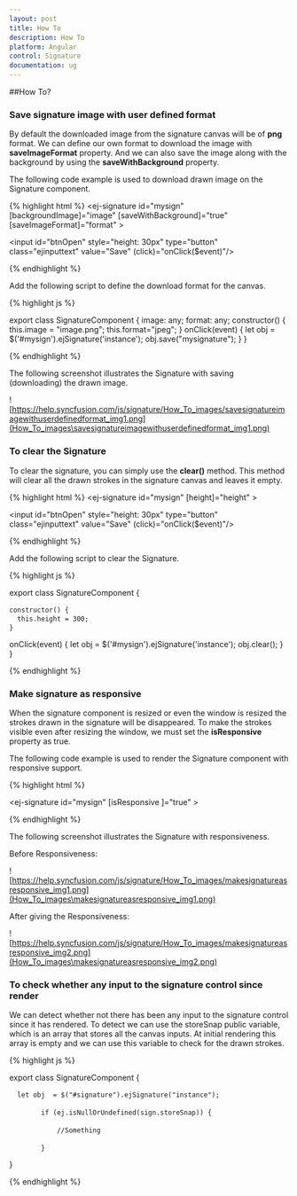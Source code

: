 ```yaml
---
layout: post
title: How To
description: How To
platform: Angular
control: Signature
documentation: ug
---
```


##How To?

### Save signature image with user defined format

By default the downloaded image from the signature canvas will be of **png** format. We can define our own format to download the image with **saveImageFormat** property. And we can also save the image along with the background by using the **saveWithBackground** property.

The following code example is used to download drawn image on the Signature component.

{% highlight html %}
<ej-signature id="mysign" [backgroundImage]="image" [saveWithBackground]="true" [saveImageFormat]="format" > </ej-signature>

<input id="btnOpen" style="height: 30px" type="button" class="ejinputtext" value="Save" (click)="onClick($event)"/>


{% endhighlight %}



Add the following script to define the download format for the canvas.

{% highlight js %}

export class SignatureComponent {
    image: any;
    format: any;
    constructor() {
     this.image = "image.png";
     this.format="jpeg";
    }
onClick(event) {
    let obj = $('#mysign').ejSignature('instance');
    obj.save("mysignature");
  }
 }

{% endhighlight %}


The following screenshot illustrates the Signature with saving (downloading) the drawn image.

![https://help.syncfusion.com/js/signature/How_To_images/savesignatureimagewithuserdefinedformat_img1.png](How_To_images\savesignatureimagewithuserdefinedformat_img1.png)


### To clear the Signature

To clear the signature, you can simply use the **clear()** method. This method will clear all the drawn strokes in the signature canvas and leaves it empty.

{% highlight html %}
<ej-signature id="mysign" [height]="height" > </ej-signature>

<input id="btnOpen" style="height: 30px" type="button" class="ejinputtext" value="Save" (click)="onClick($event)"/>


{% endhighlight %}

Add the following script to clear the Signature.

{% highlight js %}

export class SignatureComponent {

    constructor() {
      this.height = 300;
    }
onClick(event) {
    let obj = $('#mysign').ejSignature('instance');
    obj.clear();
  }
 }

{% endhighlight %}

### Make signature as responsive

When the signature component is resized or even the window is resized the strokes drawn in the signature will be disappeared. To make the strokes visible even after resizing the window, we must set the **isResponsive** property as true.

The following code example is used to render the Signature component with responsive support.

{% highlight html %}

<ej-signature id="mysign" [isResponsive ]="true" > </ej-signature>


{% endhighlight %}


The following screenshot illustrates the Signature with responsiveness.

Before Responsiveness:

![https://help.syncfusion.com/js/signature/How_To_images/makesignatureasresponsive_img1.png](How_To_images\makesignatureasresponsive_img1.png)

After giving the Responsiveness:

![https://help.syncfusion.com/js/signature/How_To_images/makesignatureasresponsive_img2.png](How_To_images\makesignatureasresponsive_img2.png)


### To check whether any input to the signature control since render

We can detect whether not there has been any input to the signature control since it has rendered. To detect we can use the storeSnap public variable, which is an array that stores all the canvas inputs. At initial rendering this array is empty and we can use this variable to check for the drawn strokes.


{% highlight js %}

export class SignatureComponent {

      let obj  = $("#signature").ejSignature("instance");

            if (ej.isNullOrUndefined(sign.storeSnap)) {
               
                //Something

            }

}

{% endhighlight %}
